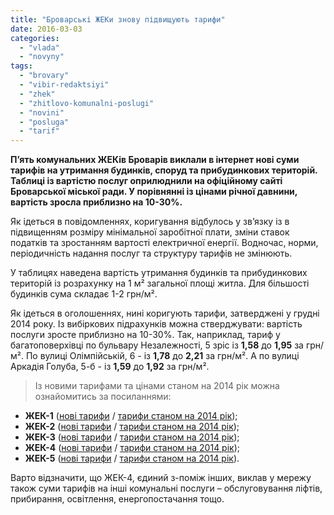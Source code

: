```yaml
---
title: "Броварські ЖЕКи знову підвищують тарифи"
date: 2016-03-03
categories: 
  - "vlada"
  - "novyny"
tags: 
  - "brovary"
  - "vibir-redaktsiyi"
  - "zhek"
  - "zhitlovo-komunalni-poslugi"
  - "novini"
  - "posluga"
  - "tarif"
---
```


**П’ять комунальних ЖЕКів Броварів виклали в інтернет нові суми тарифів на утримання будинків, споруд та прибудинкових територій. Таблиці із вартістю послуг оприлюднили на офіційному сайті Броварської міської ради. У порівнянні із цінами річної давнини, вартість зросла приблизно на 10-30%.**

Як ідеться в повідомленнях, коригування відбулось у зв’язку із в підвищенням розміру мінімальної заробітної плати, зміни ставок податків та зростанням вартості електричної енергії. Водночас, норми, періодичність надання послуг та структуру тарифів не змінюють.

У таблицях наведена вартість утримання будинків та прибудинкових територій із розрахунку на 1 м² загальної площі житла. Для більшості будинків сума складає 1-2 грн/м².

Як ідеться в оголошеннях, нині коригують тарифи, затверджені у грудні 2014 року. Із вибіркових підрахунків можна стверджувати: вартість послуги зросте приблизно на 10-30%. Так, наприклад, тариф у багатоповерхівці по бульвару Незалежності, 5 зріс із **1,58** до **1,95** за грн/м². По вулиці Олімпійській, 6 - із **1,78** до **2,21** за грн/м². А по вулиці Аркадія Голуба, 5-б - із **1,59** до **1,92** за грн/м².

> Із новими тарифами та цінами станом на 2014 рік можна ознайомитись за посиланнями:

- **ЖЕК-1** ([нові тарифи](http://brovary-rada.gov.ua/kp-zhek-1-%D1%96nformu%D1%94) / [тарифи станом на 2014 рік](http://brovary-rada.gov.ua/r%D1%96shennya-vikonkomu-v%D1%96d-02122014-%E2%84%96706-pro-vstanovlennya-tarif%D1%96v-na-poslugi-z-utrimannya-budink%D1%96v-%D1%96-s));
- **ЖЕК-2** ([нові тарифи](http://brovary-rada.gov.ua/kp-%C2%ABzhek-2%C2%BB-%D1%96nformu%D1%94) / [тарифи станом на 2014 рік](http://brovary-rada.gov.ua/r%D1%96shennya-vikonkomu-v%D1%96d-02122014-%E2%84%96707-pro-vstanovlennya-tarif%D1%96v-na-poslugi-z-utrimannya-budink%D1%96v-%D1%96-s));
- **ЖЕК-3** ([нові тарифи](http://brovary-rada.gov.ua/kp-zhek-3-%D1%96nformu%D1%94) / [тарифи станом на 2014 рік](http://brovary-rada.gov.ua/r%D1%96shennya-vikonkomu-v%D1%96d-02122014-%E2%84%96708-pro-vstanovlennya-tarif%D1%96v-na-poslugi-z-utrimannya-budink%D1%96v-%D1%96-s));
- **ЖЕК-4** ([нові тарифи](http://brovary-rada.gov.ua/kp-%C2%ABzhek-4%C2%BB-%D1%96nformu%D1%94) / [тарифи станом на 2014 рік](http://brovary-rada.gov.ua/r%D1%96shennya-vikonkomu-v%D1%96d-02122014-%E2%84%96710-pro-vstanovlennya-tarif%D1%96v-na-poslugi-z-utrimannya-budink%D1%96v-spo));
- **ЖЕК-5** ([нові тарифи](http://brovary-rada.gov.ua/kp-%C2%ABzhek-5%C2%BB-%D1%96nformu%D1%94) / [тарифи станом на 2014 рік](http://brovary-rada.gov.ua/r%D1%96shennya-vikonkomu-v%D1%96d-02122014-%E2%84%96711-pro-vstanovlennya-tarif%D1%96v-na-poslugi-z-utrimannya-budink%D1%96v-%D1%96-s)).

Варто відзначити, що ЖЕК-4, єдиний з-поміж інших, виклав у мережу також суми тарифів на інші комунальні послуги – обслуговування ліфтів, прибирання, освітлення, енергопостачання тощо.
